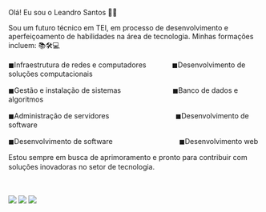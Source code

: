 Olá! Eu sou o Leandro Santos 👨‍💻

Sou um futuro técnico em TEI, em processo de desenvolvimento e aperfeiçoamento de habilidades na área de tecnologia. Minhas formações incluem:
📚🛠💻

◼Infraestrutura de redes e computadoresㅤㅤㅤㅤ◼Desenvolvimento de soluções computacionais

◼Gestão e instalação de sistemasㅤㅤㅤㅤㅤㅤㅤㅤ◼Banco de dados e algoritmos

◼Administração de servidoresㅤㅤㅤㅤㅤ ﾠﾠﾠﾠㅤ◼Desenvolvimento de software


◼Desenvolvimento de softwareㅤㅤㅤㅤㅤ ﾠﾠﾠﾠㅤ◼Desenvolvimento web



Estou sempre em busca de aprimoramento e pronto para contribuir com soluções inovadoras no setor de tecnologia.
ㅤㅤㅤㅤㅤ 

ㅤㅤㅤㅤㅤ 
ㅤㅤㅤㅤㅤ 

<a href="https://www.instagram.com/leandr00ks/" target="_blank"><img src="https://img.shields.io/badge/-Instagram-%23E4405F?style=for-the-badge&logo=instagram&logoColor=white" target="_blank"></a>
<a href = "leandrosantosbispo19@gmail.com"><img src="https://img.shields.io/badge/-Gmail-%23333?style=for-the-badge&logo=gmail&logoColor=white" target="_blank"></a>
<a href="https://www.linkedin.com/in/leandro-santos-5ab249336/" target="_blank"><img src="https://img.shields.io/badge/-LinkedIn-%230077B5?style=for-the-badge&logo=linkedin&logoColor=white" target="_blank"></a>



